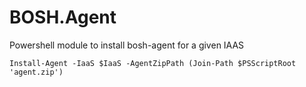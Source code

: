 # BOSH.Agent

Powershell module to install bosh-agent for a given IAAS

```
Install-Agent -IaaS $IaaS -AgentZipPath (Join-Path $PSScriptRoot 'agent.zip')
```
